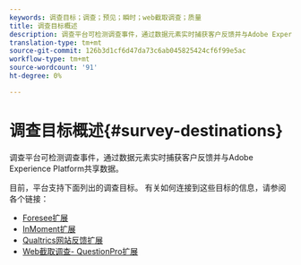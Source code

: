 ```yaml
---
keywords: 调查目标；调查；预见；瞬时；web截取调查；质量
title: 调查目标概述
description: 调查平台可检测调查事件，通过数据元素实时捕获客户反馈并与Adobe Experience Platform共享数据。
translation-type: tm+mt
source-git-commit: 126b3d1cf6d47da73c6ab045825424cf6f99e5ac
workflow-type: tm+mt
source-wordcount: '91'
ht-degree: 0%

---
```



# 调查目标概述{#survey-destinations}

调查平台可检测调查事件，通过数据元素实时捕获客户反馈并与Adobe Experience Platform共享数据。

目前，平台支持下面列出的调查目标。 有关如何连接到这些目标的信息，请参阅各个链接：

- [Foresee扩展](./foresee.md)
- [InMoment扩展](./inmoment.md)
- [Qualtrics网站反馈扩展](./qualtrics.md)
- [Web截取调查- QuestionPro扩展](./web-intercept-surveys.md)
